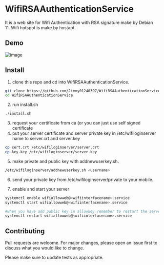 # WifiRSAAuthenticationService

It is a web site for Wifi Authentication with RSA signature make by Debian 11. Wifi hotspot is make by hostapt.

## Demo

![image](https://user-images.githubusercontent.com/57281249/137624898-3a2d96b5-78d3-486d-a2ae-c88e2642bc50.png)

## Install

1. clone this repo and cd into WifiRSAAuthenticationService.

```bash
git clone https://github.com/Jimmy01240397/WifiRSAAuthenticationService
cd WifiRSAAuthenticationService
```

2. run install.sh

```bash
./install.sh
```

3. request your certificate from ca (or you can just use self signed certificate
4. put your server certificate and server private key in /etc/wifiloginserver name to server.crt and server.key
```bash
cp cert.crt /etc/wifiloginserver/server.crt
cp key.key /etc/wifiloginserver/server.key
```

5. make private and public key with addnewuserkey.sh.

```bash
/etc/wifiloginserver/addnewuserkey.sh <username>
```

6. send your private key from /etc/wifiloginserver/private to your mobile.

7. enable and start your server

```bash
systemctl enable wifiallowweb@<wifiinterfacename>.service
systemctl start wifiallowweb@<wifiinterfacename>.service

#when you have add public key in allowkey remember to restart the server
systemctl restart wifiallowweb@<wifiinterfacename>.service
```

## Contributing
Pull requests are welcome. For major changes, please open an issue first to discuss what you would like to change.

Please make sure to update tests as appropriate.
